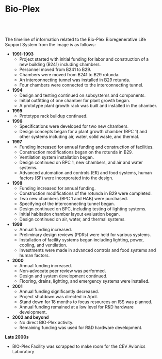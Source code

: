# Bio-Plex

<figure><img src=".gitbook/assets/image (44).png" alt=""><figcaption></figcaption></figure>

<figure><img src=".gitbook/assets/image.png" alt=""><figcaption></figcaption></figure>

<figure><img src=".gitbook/assets/image (3).png" alt=""><figcaption></figcaption></figure>



<figure><img src=".gitbook/assets/image (1).png" alt=""><figcaption></figcaption></figure>

The timeline of information related to the Bio-Plex Bioregenerative Life Support System from the image is as follows:

* **1991-1993**
  * Project started with initial funding for labor and construction of a new building (B241) including chambers.
  * Personnel moved from B241 to B29.
  * Chambers were moved from B241 to B29 rotunda.
  * An interconnecting tunnel was installed in B29 rotunda.
  * Four chambers were connected to the interconnecting tunnel.
* **1994**
  * Design and testing continued on subsystems and components.
  * Initial outfitting of one chamber for plant growth began.
  * A prototype plant growth rack was built and installed in the chamber.
* **1995**
  * Prototype rack buildup continued.
* **1996**
  * Specifications were developed for two new chambers.
  * Design concepts began for a plant growth chamber (BPC 1) and other systems including air, water, solid waste, and thermal.
* **1997**
  * Funding increased for annual funding and construction of facilities.
  * Construction modifications began on the rotunda in B29.
  * Ventilation system installation began.
  * Design continued on BPC 1, new chambers, and air and water systems.
  * Advanced automation and controls (ER) and food systems, human factors (SF) were incorporated into the design.
* **1998**
  * Funding increased for annual funding.
  * Construction modifications of the rotunda in B29 were completed.
  * Two new chambers (BPC 1 and HAB) were purchased.
  * Specifying of the interconnecting tunnel began.
  * Design continued on BPC, including testing of lighting systems.
  * Initial habitation chamber layout evaluation began.
  * Design continued on air, water, and thermal systems.
* **1999**
  * Annual funding increased.
  * Preliminary design reviews (PDRs) were held for various systems.
  * Installation of facility systems began including lighting, power, cooling, and ventilation.
  * Investments were made in advanced controls and food systems and human factors.
* **2000**
  * Annual funding increased.
  * Non-advocate peer review was performed.
  * Design and system development continued.
  * Flooring, drains, lighting, and emergency systems were installed.
* **2001**
  * Annual funding significantly decreased.
  * Project shutdown was directed in April.
  * Stand down for 18 months to focus resources on ISS was planned.
  * Annual funding remained at a low level for R\&D hardware development.
* **2002 and beyond**
  * No direct BIO-Plex activity.
  * Remaining funding was used for R\&D hardware development.

**Late 2000s**

* BIO-Plex Facility was scrapped to make room for the CEV Avionics Laboratory



<figure><img src=".gitbook/assets/image (1) (1).png" alt=""><figcaption></figcaption></figure>



<figure><img src=".gitbook/assets/image (2).png" alt=""><figcaption></figcaption></figure>





<figure><img src=".gitbook/assets/image (4).png" alt=""><figcaption></figcaption></figure>

<figure><img src=".gitbook/assets/image (5).png" alt=""><figcaption></figcaption></figure>

<figure><img src=".gitbook/assets/image (6).png" alt=""><figcaption></figcaption></figure>





